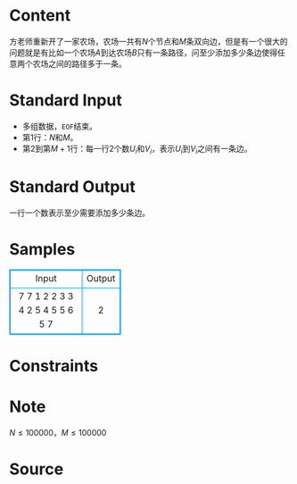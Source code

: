 
# Content

方老师重新开了一家农场，农场一共有$N$个节点和$M$条双向边，但是有一个很大的问题就是有比如一个农场$A$到达农场$B$只有一条路径，问至少添加多少条边使得任意两个农场之间的路径多于一条。

# Standard Input

* 多组数据，`EOF`结束。
* 第$1$行：$N$和$M$。
* 第$2$到第$M+1$行：每一行$2$个数$U_i$和$V_i$，表示$U_i$到$V_i$之间有一条边。

# Standard Output

一行一个数表示至少需要添加多少条边。

# Samples

<style>
        table,table tr th, table tr td { border:1px solid #0094ff; }
        table { width: 200px; min-height: 25px; line-height: 25px; text-align: center; border-collapse: collapse;}   
    </style>
<table>
	<tr>
		<td>Input</td>
		<td>Output</td>
	</tr>
<tr><td>7 7
1 2
2 3
3 4
2 5
4 5
5 6
5 7</td><td>2</td></tr></table>


# Constraints



# Note

$N\leq 100000$，$M\leq 100000$

# Source


